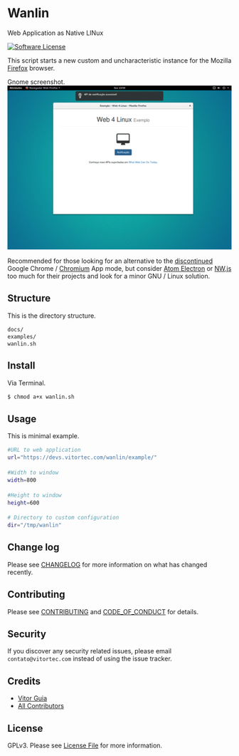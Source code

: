 # Wanlin
Web Application as Native LINux

[![Software License](https://img.shields.io/github/license/vitorteccom/rouph.svg)](LICENSE)

This script starts a new custom and uncharacteristic instance for the Mozilla [Firefox](https://www.mozilla.org/en-US/firefox/new/) browser.

Gnome screenshot.
[![Gnome screenshot](docs/images/screenshot.png)](#)

Recommended for those looking for an alternative to the [discontinued](https://blog.chromium.org/2016/08/from-chrome-apps-to-web.html) Google Chrome / [Chromium](https://www.chromium.org/getting-involved/download-chromium) App mode, but consider [Atom Electron](https://electronjs.org) or [NW.js](https://nwjs.io) too much for their projects and look for a minor GNU / Linux solution.

## Structure
This is the directory structure.

```
docs/
examples/
wanlin.sh
```


## Install

Via Terminal.

``` bash
$ chmod a+x wanlin.sh
```

## Usage
This is minimal example.

``` bash
#URL to web application
url="https://devs.vitortec.com/wanlin/example/"

#Width to window
width=800

#Height to window
height=600

# Directory to custom configuration
dir="/tmp/wanlin"
```

## Change log

Please see [CHANGELOG](docs/CHANGELOG.md) for more information on what has changed recently.

## Contributing

Please see [CONTRIBUTING](docs/CONTRIBUTING.md) and [CODE_OF_CONDUCT](docs/CODE_OF_CONDUCT.md) for details.

## Security

If you discover any security related issues, please email ``contato@vitortec.com`` instead of using the issue tracker.

## Credits

- [Vitor Guia](https://github.com/vitoranguia)
- [All Contributors](../../contributors)

## License

GPLv3. Please see [License File](LICENSE) for more information.

